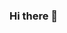 ### Hi there 👋

<!--
**chrstnlucaas/chrstnlucaas** is a ✨ _special_ ✨ repository because its `README.md` (this file) appears on your GitHub profile.

Here are some ideas to get you started:

- 🌱 I’m currently learning something new
- 👯 I’m looking to collaborate on a project or product
- 🤔 I’m looking for help with someone
- 💬 Ask me about anything
- 📫 You can reach me via gmail chrstnlucaas@gmail.com
- ⚡ Fun fact: laughing is the only way to cure yourself
-->
